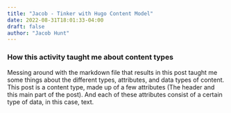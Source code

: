 ```yaml
---
title: "Jacob - Tinker with Hugo Content Model"
date: 2022-08-31T18:01:33-04:00
draft: false
author: "Jacob Hunt"
---
```


### How this activity taught me about content types
Messing around with the markdown file that results in this post taught me some things about the different types, attributes, and data types of content. This post is a content type, made up of a few attributes (The header and this main part of the post). And each of these attributes consist of a certain type of data, in this case, text.

